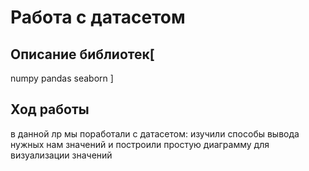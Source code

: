 # Работа с датасетом

## Описание библиотек[
  numpy
  pandas
  seaborn
]

## Ход работы
в данной лр мы поработали с датасетом: изучили способы вывода нужных нам значений и построили простую диаграмму для визуализации значений 